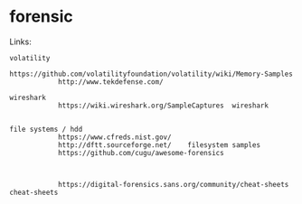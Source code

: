 # forensic

Links:

	volatility
				https://github.com/volatilityfoundation/volatility/wiki/Memory-Samples
				http://www.tekdefense.com/

	wireshark
				https://wiki.wireshark.org/SampleCaptures  wireshark


	file systems / hdd 
				https://www.cfreds.nist.gov/
				http://dftt.sourceforge.net/    filesystem samples
				https://github.com/cugu/awesome-forensics



				https://digital-forensics.sans.org/community/cheat-sheets    cheat-sheets
